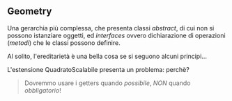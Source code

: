 ## Geometry

Una gerarchia più complessa, che presenta classi *abstract*, di cui non si possono istanziare oggetti, ed *interfaces* ovvero dichiarazione di operazioni (*metodi*) che le classi possono definire.

Al solito, l'ereditarietà è una bella cosa se si seguono alcuni principi...

L'estensione QuadratoScalabile presenta un problema: perchè?

>Dovremmo usare i getters quando *possibile*, *NON* quando *obbligatorio*!
